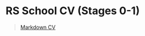 # RS School CV (Stages 0-1)

> [Markdown CV](https://leila-bekirkhan.github.io/rsschool-cv/cv "Open Markdown CV Page")
